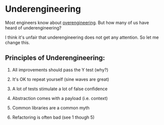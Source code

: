 # Underengineering
Most engineers know about [overengineering](https://en.wikipedia.org/wiki/Overengineering). But how many of us have heard of underengineering?

I think it's unfair that underengineering does not get any attention. So let me change this.

## Principles of Underengineering:

1. All improvements should pass the Y test (why?)

2. It's OK to repeat yourself (sine waves are great)

3. A lot of tests stimulate a lot of false confidence

4. Abstraction comes with a payload (i.e. context)

5. Common libraries are a common myth

6. Refactoring is often bad (see 1 though 5)
